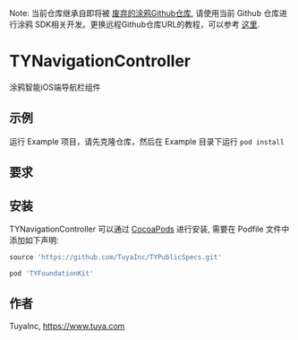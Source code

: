 Note: 当前仓库继承自即将被 [废弃的涂鸦Github仓库](https://github.com/TuyaInc/TYNavigationController), 请使用当前 Github 仓库进行涂鸦 SDK相关开发。更换远程Github仓库URL的教程，可以参考 [这里](https://docs.github.com/cn/free-pro-team@latest/github/using-git/changing-a-remotes-url).

# TYNavigationController

涂鸦智能iOS端导航栏组件

## 示例

运行 Example 项目，请先克隆仓库，然后在 Example 目录下运行 `pod install` 

## 要求

## 安装

TYNavigationController 可以通过 [CocoaPods](https://cocoapods.org) 进行安装,   需要在 Podfile 文件中添加如下声明:

```ruby
source 'https://github.com/TuyaInc/TYPublicSpecs.git'

pod 'TYFoundationKit'
```

## 作者

TuyaInc, https://www.tuya.com
